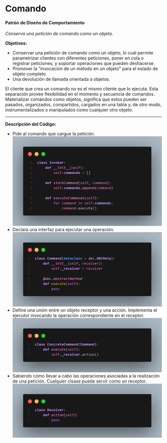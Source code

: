 # Comando
#### Patrón de Diseño de Comportamiento
*Conserva una petición de comando como un objeto.*

**Objetivos:**
- Conservar una petición de comando como un objeto, lo cuál permite parametrizar clientes con diferentes peticiones, poner en cola o registrar peticiones, y soportar operaciones que pueden deshacerse.
- Promover la "invocación de un método en un objeto" para el estado de objeto completo.
- Una devolución de llamada orientada a objetos.

El cliente que crea un comando no es el mismo cliente que lo ejecuta. Esta separación provee flexibilidad en el momento y secuencia de comandos. Materializar comandos como objetos, significa que estos pueden ser pasados, organizados, compartidos, cargados en una tabla y, de otro modo, instrumentalizados o manipulados como cualquier otro objeto.

---
**Descripción del Código:**
- Pide al comando que cargue la petición.
![](https://github.com/kmilo717/Design-Patterns/blob/master/Images/c1.png)
- Declara una interfaz para ejecutar una operación.
![](https://github.com/kmilo717/Design-Patterns/blob/master/Images/c2.png)
- Define una unión entre un objeto receptor y una acción. Implementa el ejecutor invocando la operación correspondiente en el receptor.
![](https://github.com/kmilo717/Design-Patterns/blob/master/Images/c3.png)
- Sabiendo cómo llevar a cabo las operaciones asociadas a la realización de una petición. Cualquier clsase puede servir como un receptor.
![](https://github.com/kmilo717/Design-Patterns/blob/master/Images/c4.png)
